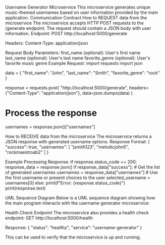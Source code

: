 Username Generator Microservice
This microservice generates unique music-themed usernames based on user information provided by the main application.
Communication Contract
How to REQUEST data from the microservice
The microservice accepts HTTP POST requests to the /generate endpoint. The request should contain a JSON body with user information.
Endpoint:
POST http://localhost:5000/generate


Headers:
Content-Type: application/json


Request Body Parameters:
first_name (optional): User's first name
last_name (optional): User's last name
favorite_genre (optional): User's favorite music genre
Example Request:
import requests
import json


data = {
   "first_name": "John",
   "last_name": "Smith",
   "favorite_genre": "rock"
}


response = requests.post(
   "http://localhost:5000/generate",
   headers={"Content-Type": "application/json"},
   data=json.dumps(data)
)


# Process the response
usernames = response.json()["usernames"]


How to RECEIVE data from the microservice
The microservice returns a JSON response with generated username options.
Response Format:
{
 "success": true,
 "usernames": [
   "jsmith123",
   "melodicjohn5",
   "rockmaestroab2"
 ]
}


Example Processing Response:
if response.status_code == 200:
   response_data = response.json()
   if response_data["success"]:
       # Get the list of generated usernames
       usernames = response_data["usernames"]
       # Use the first username or present choices to the user
       selected_username = usernames[0]
else:
   print(f"Error: {response.status_code}")
   print(response.text)


UML Sequence Diagram
Below is a UML sequence diagram showing how the main program interacts with the username generator microservice:



Health Check Endpoint
The microservice also provides a health check endpoint:
GET http://localhost:5000/health


Response:
{
 "status": "healthy",
 "service": "username-generator"
}


This can be used to verify that the microservice is up and running.




